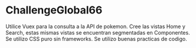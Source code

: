 # ChallengeGlobal66

Utilice Vuex para la consulta a la API de pokemon.
Cree las vistas Home y Search, estas mismas vistas se encuentran segmentadas en Componentes.
Se utilizo CSS puro sin frameworks.
Se utilizo buenas practicas de codigo.


